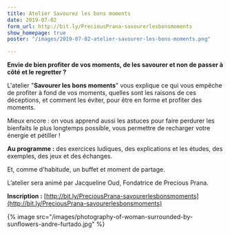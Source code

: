 ```yaml
---
title: Atelier Savourez les bons moments
date: 2019-07-02
form_url: http://bit.ly/PreciousPrana-savourerlesbonsmoments
show_homepage: true
poster: "/images/2019-07-02-atelier-savourer-les-bons-moments.png"

---
```

**Envie de bien profiter de vos moments, de les savourer et non de passer à côté et le regretter ?**

L'atelier "**Savourer les bons moments**" vous explique ce qui vous empêche de profiter à fond de vos moments, quelles sont les raisons de ces déceptions, et comment les éviter, pour être en forme et profiter des moments.

Mieux encore : on vous apprend aussi les astuces pour faire perdurer les bienfaits le plus longtemps possible, vous permettre de recharger votre énergie et pétiller !

**Au programme :** des exercices ludiques, des explications et les études, des exemples, des jeux et des échanges.

Et, comme d'habitude, un buffet et moment de partage.

L’atelier sera animé par Jacqueline Oud, Fondatrice de Precious Prana.

**Inscription :** [http://bit.ly/PreciousPrana-savourerlesbonsmoments](http://bit.ly/PreciousPrana-savourerlesbonsmoments)

{% image src="/images/photography-of-woman-surrounded-by-sunflowers-andre-furtado.jpg" %}